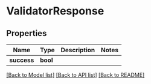 # ValidatorResponse

## Properties

Name | Type | Description | Notes
------------ | ------------- | ------------- | -------------
**success** | **bool** |  |

[[Back to Model list]](../README.md#documentation-for-models) [[Back to API list]](../README.md#documentation-for-api-endpoints) [[Back to README]](../README.md)


